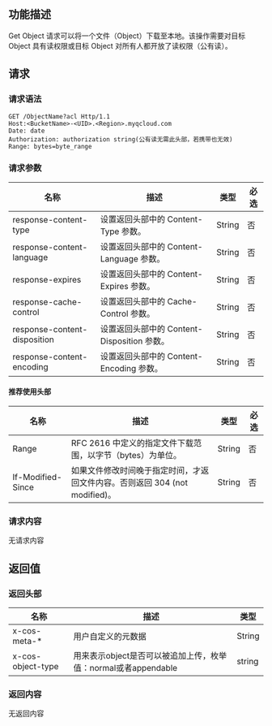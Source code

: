 ## 功能描述

Get Object 请求可以将一个文件（Object）下载至本地。该操作需要对目标 Object 具有读权限或目标 Object 对所有人都开放了读权限（公有读）。

## 请求

### 请求语法

```http
GET /ObjectName?acl Http/1.1
Host:<BucketName>-<UID>.<Region>.myqcloud.com
Date: date
Authorization: authorization string(公有读无需此头部，若携带也无效)
Range: bytes=byte_range
```

### 请求参数

| 名称                           | 描述                               | 类型     | 必选   |
| ---------------------------- | -------------------------------- | ------ | ---- |
| response-content-type        | 设置返回头部中的 Content-Type 参数。        | String | 否    |
| response-content-language    | 设置返回头部中的 Content-Language 参数。    | String | 否    |
| response-expires             | 设置返回头部中的 Content-Expires 参数。     | String | 否    |
| response-cache-control       | 设置返回头部中的 Cache-Control 参数。       | String | 否    |
| response-content-disposition | 设置返回头部中的 Content-Disposition 参数。 | String | 否    |
| response-content-encoding    | 设置返回头部中的 Content-Encoding 参数。    | String | 否    |

#### 推荐使用头部

| 名称                | 描述                                       | 类型     | 必选   |
| ----------------- | ---------------------------------------- | ------ | ---- |
| Range             | RFC 2616 中定义的指定文件下载范围，以字节（bytes）为单位。     | String | 否    |
| If-Modified-Since | 如果文件修改时间晚于指定时间，才返回文件内容。否则返回 304 (not modified)。 | String | 否    |

### 请求内容

无请求内容

## 返回值

### 返回头部

| 名称                | 描述                                       | 类型     |
| ----------------- | ---------------------------------------- | ------ |
| x-cos-meta-*      | 用户自定义的元数据                                | String |
| x-cos-object-type | 用来表示object是否可以被追加上传，枚举值：normal或者appendable | string |


### 返回内容

无返回内容